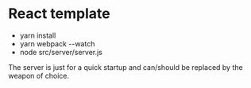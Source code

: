 # React template
- yarn install
- yarn webpack --watch
- node src/server/server.js

The server is just for a quick startup and can/should be replaced by the weapon of choice.
